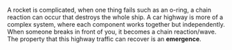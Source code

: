 A rocket is complicated, when one thing fails such as an o-ring, a chain reaction can occur that destroys the whole ship. 
A car highway is more of a complex system, where each component works together but independently. When someone breaks in front of you, it becomes a chain reaction/wave. The property that this highway traffic can recover is an **emergence**.

